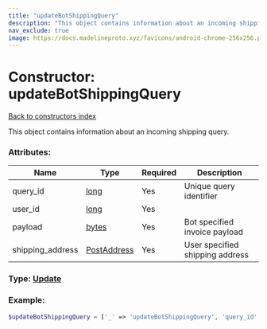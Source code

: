 ```yaml
---
title: "updateBotShippingQuery"
description: "This object contains information about an incoming shipping query."
nav_exclude: true
image: https://docs.madelineproto.xyz/favicons/android-chrome-256x256.png
---
```

# Constructor: updateBotShippingQuery  
[Back to constructors index](index.md)



This object contains information about an incoming shipping query.

### Attributes:

| Name     |    Type       | Required | Description |
|----------|---------------|----------|-------------|
|query\_id|[long](../types/long.md) | Yes|Unique query identifier|
|user\_id|[long](../types/long.md) | Yes|
|payload|[bytes](../types/bytes.md) | Yes|Bot specified invoice payload|
|shipping\_address|[PostAddress](../types/PostAddress.md) | Yes|User specified shipping address|



### Type: [Update](../types/Update.md)


### Example:

```php
$updateBotShippingQuery = ['_' => 'updateBotShippingQuery', 'query_id' => long, 'user_id' => long, 'payload' => 'bytes', 'shipping_address' => PostAddress];
```  
